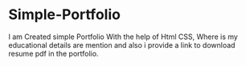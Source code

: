# Simple-Portfolio
I am Created simple Portfolio With the help of Html CSS, Where is my educational details are mention 
and also i provide a link to download resume pdf in the portfolio.
